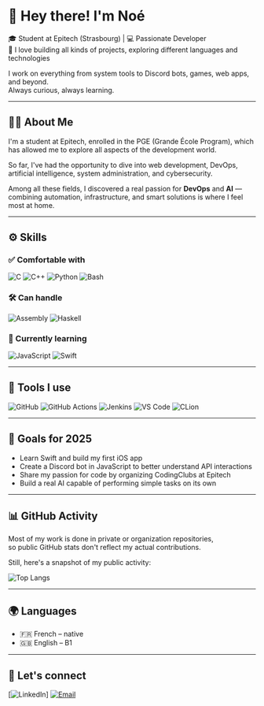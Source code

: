 # 👋 Hey there! I'm Noé

🎓 Student at Epitech (Strasbourg) | 💻 Passionate Developer  
🚀 I love building all kinds of projects, exploring different languages and technologies

I work on everything from system tools to Discord bots, games, web apps, and beyond.  
Always curious, always learning.

---

## 🧑‍💻 About Me

I'm a student at Epitech, enrolled in the PGE (Grande École Program), which has allowed me to explore all aspects of the development world.

So far, I've had the opportunity to dive into web development, DevOps, artificial intelligence, system administration, and cybersecurity.

Among all these fields, I discovered a real passion for **DevOps** and **AI** — combining automation, infrastructure, and smart solutions is where I feel most at home.

---

## ⚙️ Skills

### ✅ Comfortable with
![C](https://img.shields.io/badge/-C-00599C?logo=c&logoColor=fff)
![C++](https://img.shields.io/badge/-C++-00599C?logo=c%2b%2b&logoColor=fff)
![Python](https://img.shields.io/badge/-Python-3776AB?logo=python&logoColor=fff)
![Bash](https://img.shields.io/badge/-Bash-4EAA25?logo=gnu-bash&logoColor=fff)

### 🛠 Can handle
![Assembly](https://img.shields.io/badge/-Assembly-6E4C13?logoColor=white)
![Haskell](https://img.shields.io/badge/-Haskell-5D4F85?logo=haskell&logoColor=fff)

### 🌱 Currently learning
![JavaScript](https://img.shields.io/badge/-JavaScript-F7DF1E?logo=javascript&logoColor=000)
![Swift](https://img.shields.io/badge/-Swift-FA7343?logo=swift&logoColor=fff)

---

## 🧰 Tools I use

![GitHub](https://img.shields.io/badge/-GitHub-181717?logo=github&logoColor=fff)
![GitHub Actions](https://img.shields.io/badge/-GitHub%20Actions-2088FF?logo=github-actions&logoColor=fff)
![Jenkins](https://img.shields.io/badge/-Jenkins-D24939?logo=jenkins&logoColor=fff)
![VS Code](https://img.shields.io/badge/-VS%20Code-007ACC?logo=visual-studio-code&logoColor=fff)
![CLion](https://img.shields.io/badge/-CLion-000000?logo=clion&logoColor=fff)

---

## 🎯 Goals for 2025

- Learn Swift and build my first iOS app  
- Create a Discord bot in JavaScript to better understand API interactions  
- Share my passion for code by organizing CodingClubs at Epitech  
- Build a real AI capable of performing simple tasks on its own  

---

## 📊 GitHub Activity

Most of my work is done in private or organization repositories,  
so public GitHub stats don't reflect my actual contributions.

Still, here's a snapshot of my public activity:

![Top Langs](https://github-readme-stats.vercel.app/api/top-langs/?username=OkotEgarim&theme=one_dark_pro&layout=compact)

---

## 🌍 Languages

- 🇫🇷 French – native  
- 🇬🇧 English – B1  

---

## 💬 Let's connect

[![LinkedIn](https://www.linkedin.com/in/no%C3%A9-carabin-b8032527a?utm)]
[![Email](https://img.shields.io/badge/-Email-EA4335?logo=gmail&logoColor=white)](mailto:noe.carabin@epitech.eu)
